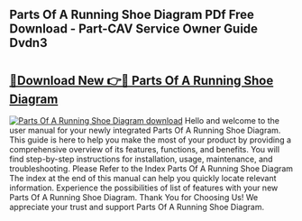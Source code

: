## Parts Of A Running Shoe Diagram PDf Free Download - Part-CAV Service Owner Guide Dvdn3

# <h2><a href="http://dfuoyh.blite.top/?on=Parts+Of+A+Running+Shoe+Diagram">🔗Download New 👉🔴 Parts Of A Running Shoe Diagram</a></h2>

[![Parts Of A Running Shoe Diagram download](https://i.imgur.com/lujVjoI.png)](http://dfuoyh.blite.top/?on=Parts+Of+A+Running+Shoe+Diagram)
Hello and welcome to the user manual for your newly integrated Parts Of A Running Shoe Diagram. This guide is here to help you make the most of your product by providing a comprehensive overview of its features, functions, and benefits. You will find step-by-step instructions for installation, usage, maintenance, and troubleshooting. Please Refer to the Index Parts Of A Running Shoe Diagram The index at the end of this manual can help you quickly locate relevant information. Experience the possibilities of list of features with your new Parts Of A Running Shoe Diagram. Thank You for Choosing Us! We appreciate your trust and support Parts Of A Running Shoe Diagram.
